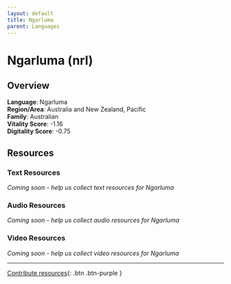 ```yaml
---
layout: default
title: Ngarluma
parent: Languages
---
```


# Ngarluma (nrl)

## Overview

**Language**: Ngarluma  
**Region/Area**: Australia and New Zealand, Pacific  
**Family**: Australian  
**Vitality Score**: -1.16  
**Digitality Score**: -0.75  

## Resources

### Text Resources
*Coming soon - help us collect text resources for Ngarluma*

### Audio Resources
*Coming soon - help us collect audio resources for Ngarluma*

### Video Resources
*Coming soon - help us collect video resources for Ngarluma*

---

[Contribute resources](https://fairtrain.github.io/){: .btn .btn-purple }
